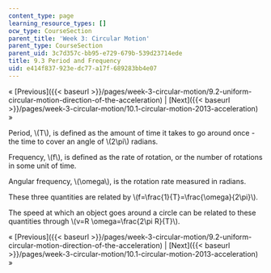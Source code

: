 ```yaml
---
content_type: page
learning_resource_types: []
ocw_type: CourseSection
parent_title: 'Week 3: Circular Motion'
parent_type: CourseSection
parent_uid: 3c7d357c-bb95-e729-679b-539d23714ede
title: 9.3 Period and Frequency
uid: e414f837-923e-dc77-a17f-689283bb4e07
---
```


« [Previous]({{< baseurl >}}/pages/week-3-circular-motion/9.2-uniform-circular-motion-direction-of-the-acceleration) | [Next]({{< baseurl >}}/pages/week-3-circular-motion/10.1-circular-motion-2013-acceleration) »

Period, \\(T\\), is defined as the amount of time it takes to go around once - the time to cover an angle of \\(2\\pi\\) radians.

Frequency, \\(f\\), is defined as the rate of rotation, or the number of rotations in some unit of time.

Angular frequency, \\(\\omega\\), is the rotation rate measured in radians.

These three quantities are related by \\(f=\\frac{1}{T}=\\frac{\\omega}{2\\pi}\\).

The speed at which an object goes around a circle can be related to these quantities through \\(v=R \\omega=\\frac{2\\pi R}{T}\\).

« [Previous]({{< baseurl >}}/pages/week-3-circular-motion/9.2-uniform-circular-motion-direction-of-the-acceleration) | [Next]({{< baseurl >}}/pages/week-3-circular-motion/10.1-circular-motion-2013-acceleration) »